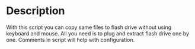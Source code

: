 # Description
With this script you can copy same files to flash drive without using keyboard and mouse. 
All you need is to plug and extract flash drive one by one.
Comments in script will help with configuration.
